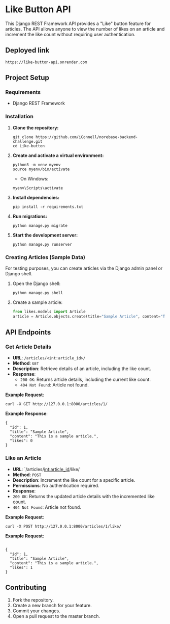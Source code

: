 # Like Button API

This Django REST Framework API provides a "Like" button feature for articles. The API allows anyone to view the number of likes on an article and increment the like count without requiring user authentication.

## Deployed link
```
https://like-button-api.onrender.com
```


## Project Setup

### Requirements
- Django REST Framework

### Installation

1. **Clone the repository:**

    ```
    git clone https://github.com/iConnell/norebase-backend-challenge.git
    cd Like-button
    ```

2. **Create and activate a virtual environment:**

    ```
    python3 -m venv myenv
    source myenv/bin/activate
    ```

    - On Windows:

    ```
    myenv\Scripts\activate
    ```

3. **Install dependencies:**

    ```
    pip install -r requirements.txt
    ```

4. **Run migrations:**

    ```
    python manage.py migrate
    ```

5. **Start the development server:**

    ```
    python manage.py runserver
    ```

### Creating Articles (Sample Data)
For testing purposes, you can create articles via the Django admin panel or Django shell.

1. Open the Django shell:

    ```
    python manage.py shell
    ```

2. Create a sample article:

    ```python
    from likes.models import Article  
    article = Article.objects.create(title="Sample Article", content="This is a sample article.")
    ```

## API Endpoints

### Get Article Details

- **URL**: `/articles/<int:article_id>/`
- **Method**: `GET`
- **Description**: Retrieve details of an article, including the like count.
- **Response**:
  - `200 OK`: Returns article details, including the current like count.
  - `404 Not Found`: Article not found.

**Example Request**:

```
curl -X GET http://127.0.0.1:8000/articles/1/
```
**Example Response**:

```
{
  "id": 1,
  "title": "Sample Article",
  "content": "This is a sample article.",
  "likes": 0
}
```


### Like an Article

- **URL**: `/articles/<int:article_id>/like/
- **Method**: `POST`
- **Description**: Increment the like count for a specific article.
- **Permissions**: No authentication required.
- **Response**:
- `200 OK`: Returns the updated article details with the incremented like count.
- `404 Not Found`: Article not found.

**Example Request**:

```
curl -X POST http://127.0.0.1:8000/articles/1/like/
```
**Example Request**:

```

{
  "id": 1,
  "title": "Sample Article",
  "content": "This is a sample article.",
  "likes": 1
}
```

## Contributing

1. Fork the repository.
2. Create a new branch for your feature.
3. Commit your changes.
4. Open a pull request to the master branch.

